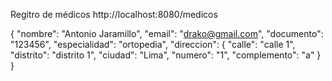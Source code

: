 
Regitro de médicos
http://localhost:8080/medicos

{
"nombre": "Antonio Jaramillo",
"email": "drako@gmail.com",
"documento": "123456",
"especialidad": "ortopedia",
"direccion": {
"calle": "calle 1",
"distrito": "distrito 1",
"ciudad": "Lima",
"numero": "1",
"complemento": "a"
}
}